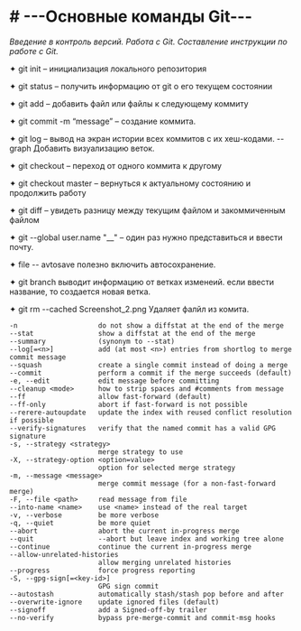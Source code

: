 # # ---Основные команды Git---

*Введение в контроль версий. Работа с Git. Составление инструкции по работе с Git.*

✦ git init – инициализация локального репозитория

✦ git status – получить информацию от git о его текущем состоянии

✦ git add – добавить файл или файлы к следующему коммиту

✦ git commit -m “message” – создание коммита.

✦ git log – вывод на экран истории всех коммитов с их хеш-кодами.
--graph Добавить визуализацию веток.

✦ git checkout – переход от одного коммита к другому

✦ git checkout master – вернуться к актуальному состоянию и продолжить работу

✦ git diff – увидеть разницу между текущим файлом и закоммиченным файлом

✦ git --global user.name "__" – один раз нужно представиться и ввести почту.

✦ file -- avtosave  полезно включить автосохранение.

✦ git branch выводит информацию от ветках изменеий. если ввести название, то создается новая ветка.

✦ git rm --cached Screenshot_2.png  Удаляет фалйл из комита.

    -n                    do not show a diffstat at the end of the merge
    --stat                show a diffstat at the end of the merge
    --summary             (synonym to --stat)
    --log[=<n>]           add (at most <n>) entries from shortlog to merge commit message
    --squash              create a single commit instead of doing a merge
    --commit              perform a commit if the merge succeeds (default)
    -e, --edit            edit message before committing
    --cleanup <mode>      how to strip spaces and #comments from message
    --ff                  allow fast-forward (default)
    --ff-only             abort if fast-forward is not possible
    --rerere-autoupdate   update the index with reused conflict resolution if possible
    --verify-signatures   verify that the named commit has a valid GPG signature
    -s, --strategy <strategy>
                          merge strategy to use
    -X, --strategy-option <option=value>
                          option for selected merge strategy
    -m, --message <message>
                          merge commit message (for a non-fast-forward merge)
    -F, --file <path>     read message from file
    --into-name <name>    use <name> instead of the real target
    -v, --verbose         be more verbose
    -q, --quiet           be more quiet
    --abort               abort the current in-progress merge
    --quit                --abort but leave index and working tree alone
    --continue            continue the current in-progress merge
    --allow-unrelated-histories
                          allow merging unrelated histories
    --progress            force progress reporting
    -S, --gpg-sign[=<key-id>]
                          GPG sign commit
    --autostash           automatically stash/stash pop before and after
    --overwrite-ignore    update ignored files (default)
    --signoff             add a Signed-off-by trailer
    --no-verify           bypass pre-merge-commit and commit-msg hooks
